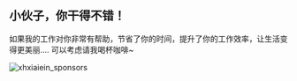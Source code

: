 

## 小伙子，你干得不错！

如果我的工作对你非常有帮助，节省了你的时间，提升了你的工作效率，让生活变得更美丽....
可以考虑请我喝杯咖啡~

![xhxiaiein_sponsors](https://user-images.githubusercontent.com/45864744/116389688-d38c4480-a84f-11eb-9dec-036bc1abf397.png)

